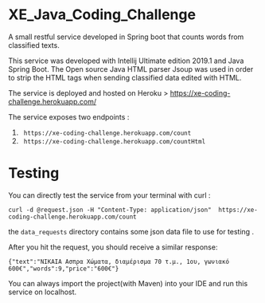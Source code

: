 # XE_Java_Coding_Challenge
A small restful service developed in Spring boot that counts words from classified texts.

This service was developed with Intellij Ultimate edition 2019.1 and Java Spring Boot.
The Open source Java HTML parser Jsoup was used in order to strip the HTML tags when sending classified data edited with HTML.


The service is deployed and hosted on Heroku >  https://xe-coding-challenge.herokuapp.com/ 

The service exposes two endpoints :
 1. ` https://xe-coding-challenge.herokuapp.com/count`
 2. ` https://xe-coding-challenge.herokuapp.com/countHtml`
 
 

# Testing

You can directly test the service from your terminal with curl :

`curl -d @request.json -H "Content-Type: application/json"  https://xe-coding-challenge.herokuapp.com/count`

the `data_requests` directory contains some json data file to use for testing . 


After you hit the request, you should receive a similar response:

 `{"text":"ΝΙΚΑΙΑ Ασπρα Χώματα, διαμέρισμα 70 τ.μ., 1ου, γωνιακό 600€","words":9,"price":"600€"}`


You can always import the project(with Maven) into your IDE and run this service on localhost. 
